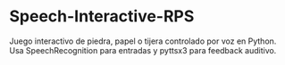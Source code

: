 # Speech-Interactive-RPS
Juego interactivo de piedra, papel o tijera controlado por voz en Python. Usa SpeechRecognition para entradas y pyttsx3 para feedback auditivo.
